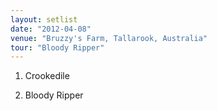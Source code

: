 ```yaml
---
layout: setlist
date: "2012-04-08"
venue: "Bruzzy's Farm, Tallarook, Australia"
tour: "Bloody Ripper"
---
```



 1. Crookedile

 2. Bloody Ripper
